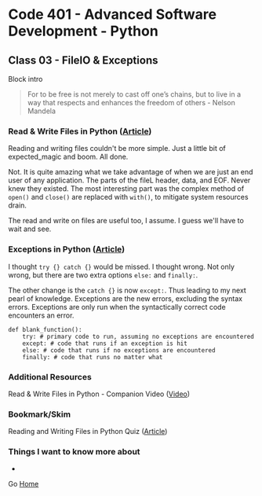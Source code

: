# Code 401 - Advanced Software Development - Python

## Class 03 - FileIO & Exceptions

Block intro

> For to be free is not merely to cast off one’s chains, but to live in a way that respects and enhances the freedom of others - Nelson Mandela

### Read & Write Files in Python ([Article](https://realpython.com/read-write-files-python/))

Reading and writing files couldn't be more simple. Just a little bit of expected_magic and boom. All done.

Not. It is quite amazing what we take advantage of when we are just an end user of any application. The parts of the fileL header, data, and EOF. Never knew they existed. The most interesting part was the complex method of ```open()``` and ```close()``` are replaced with ```with()```, to mitigate system resources drain. 

The read and write on files are useful too, I assume. I guess we'll have to wait and see.

### Exceptions in Python ([Article](https://realpython.com/python-exceptions/))

I thought ```try {} catch {}``` would be missed. I thought wrong. Not only wrong, but there are two extra options ```else:``` and ```finally:```.

The other change is the ```catch {}``` is now ```except:```. Thus leading to my next pearl of knowledge. Exceptions are the new errors, excluding the syntax errors. Exceptions are only run when the syntactically correct code encounters an error.

```
def blank_function():
    try: # primary code to run, assuming no exceptions are encountered
    except: # code that runs if an exception is hit
    else: # code that runs if no exceptions are encountered
    finally: # code that runs no matter what
```

### Additional Resources

Read & Write Files in Python - Companion Video ([Video](https://realpython.com/courses/reading-and-writing-files-python/))

### Bookmark/Skim

Reading and Writing Files in Python Quiz ([Article](https://realpython.com/quizzes/read-write-files-python/))

### Things I want to know more about

* 

Go [Home](index.md)